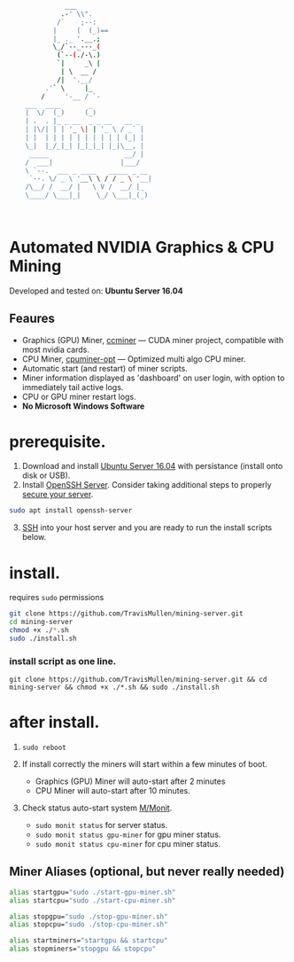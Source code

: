```sh
              ___
             .-' \\".
            /`    ;--:
           |     (  (_)==
           |_ ._ '.__.;
           \_/`--_---_(
            (`--(./-\.)
            `|     _\ |
             | \  __ /
            /|  '.__/
         .'` \     |_
        /     '-__ / `-
    ___  ____       _             
    |  \/  (_)     (_)            
    | .  . |_ _ __  _ _ __   __ _ 
    | |\/| | | '_ \| | '_ \ / _` |
    | |  | | | | | | | | | | (_| |
    \_|  |_/_|_| |_|_|_| |_|\__, |
     _____                   __/ |
    /  ___|                 |___/ 
    \ `--.  ___ _ ____   _____ _ __ 
     `--. \/ _ \ '__\ \ / / _ \ '__|
    /\__/ /  __/ |   \ V /  __/ |_  
    \____/ \___|_|    \_/ \___|_(_) 
                                
                                 
```
# Automated NVIDIA Graphics & CPU Mining

Developed and tested on: **Ubuntu Server 16.04**

## Feaures
- Graphics (GPU) Miner, [ccminer](https://github.com/tpruvot/ccminer) &mdash; CUDA miner project, compatible with most nvidia cards.
- CPU Miner, [cpuminer-opt](https://github.com/JayDDee/cpuminer-opt) &mdash; Optimized multi algo CPU miner.
- Automatic start (and restart) of miner scripts.
- Miner information displayed as 'dashboard' on user login, with option to immediately tail active logs.
- CPU or GPU miner restart logs.
- **No Microsoft Windows Software**

# prerequisite.
1. Download and install [Ubuntu Server 16.04](http://releases.ubuntu.com/16.04.4/ubuntu-16.04.4-server-amd64.iso) with persistance (install onto disk or USB).
2. Install [OpenSSH Server](https://help.ubuntu.com/lts/serverguide/openssh-server.html). Consider taking additional steps to properly [secure your server](https://www.linode.com/docs/security/securing-your-server/).
```sh
sudo apt install openssh-server
``` 
3. [SSH](https://www.digitalocean.com/community/tutorials/how-to-use-ssh-to-connect-to-a-remote-server-in-ubuntu) into your host server and you are ready to run the install scripts below.

# install.
requires `sudo` permissions

```sh 
git clone https://github.com/TravisMullen/mining-server.git
cd mining-server
chmod +x ./*.sh
sudo ./install.sh 
```
### install script as one line.
`git clone https://github.com/TravisMullen/mining-server.git && cd mining-server && chmod +x ./*.sh && sudo ./install.sh `


# after install.

1. `sudo reboot` 
2. If install correctly the miners will start within a few minutes of boot.
    - Graphics (GPU) Miner will auto-start after 2 minutes
    - CPU Miner will auto-start after 10 minutes.

3. Check status auto-start system [M/Monit](https://mmonit.com/). 
    - `sudo monit status` for server status.
    - `sudo monit status gpu-miner` for gpu miner status.
    - `sudo monit status cpu-miner` for cpu miner status.

## Miner Aliases (optional, but never really needed)

```bash
alias startgpu="sudo ./start-gpu-miner.sh"
alias startcpu="sudo ./start-cpu-miner.sh"

alias stopgpu="sudo ./stop-gpu-miner.sh"
alias stopcpu="sudo ./stop-cpu-miner.sh"

alias startminers="startgpu && startcpu"
alias stopminers="stopgpu && stopcpu"
```
